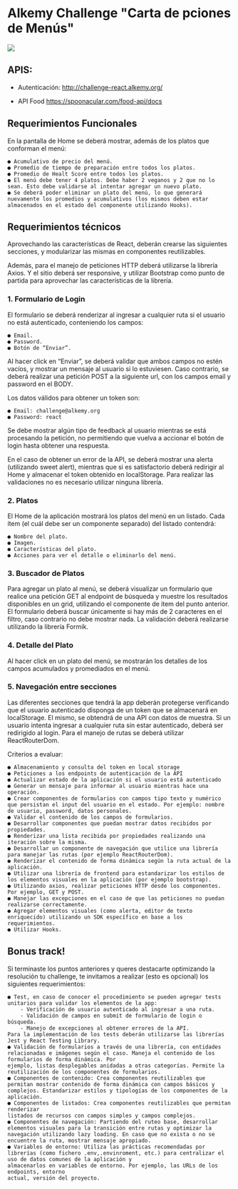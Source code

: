# Alkemy Challenge "Carta de pciones de Menús" 

[![](https://spoonacular.com/application/frontend/images/food-api/ontology2.svg)](https://spoonacular.com/food-api)

## APIS:
- Autenticación:
http://challenge-react.alkemy.org/ 

- API Food
https://spoonacular.com/food-api/docs

## Requerimientos Funcionales

En la pantalla de Home se deberá mostrar, además de los platos que conforman el menú:
  
    ● Acumulativo de precio del menú.
    ● Promedio de tiempo de preparación entre todos los platos.
    ● Promedio de Healt Score entre todos los platos.
    ● El menú debe tener 4 platos. Debe haber 2 veganos y 2 que no lo sean. Esto debe validarse al intentar agregar un nuevo plato.
    ● Se deberá poder eliminar un plato del menú, lo que generará nuevamente los promedios y acumulativos (los mismos deben estar almacenados en el estado del componente utilizando Hooks).

## Requerimientos técnicos

Aprovechando las características de React, deberán crearse las siguientes secciones, y modularizar las mismas en componentes reutilizables.

Además, para el manejo de peticiones HTTP deberá utilizarse la librería Axios. Y el sitio deberá ser responsive, y utilizar Bootstrap como punto de partida para aprovechar las características de la librería.

### 1. Formulario de Login
El formulario se deberá renderizar al ingresar a cualquier ruta si el usuario no está autenticado, conteniendo los campos:

    ● Email.
    ● Password.
    ● Botón de “Enviar”.

Al hacer click en “Enviar”, se deberá validar que ambos campos no estén vacíos, y mostrar un mensaje al usuario si lo estuviesen. Caso contrario, se deberá realizar una petición POST a la siguiente url, con los campos email y password en el BODY.

Los datos válidos para obtener un token son:

    ● Email: challenge@alkemy.org
    ● Password: react

Se debe mostrar algún tipo de feedback al usuario mientras se está procesando la petición, no permitiendo que vuelva a accionar el botón de login hasta obtener una respuesta.

En el caso de obtener un error de la API, se deberá mostrar una alerta (utilizando sweet alert), mientras que si es satisfactorio deberá redirigir al Home y almacenar el token obtenido en localStorage. Para
realizar las validaciones no es necesario utilizar ninguna librería.

### 2. Platos
El Home de la aplicación mostrará los platos del menú en un listado. Cada ítem (el cuál debe ser un componente separado) del listado contendrá:

    ● Nombre del plato.
    ● Imagen.
    ● Características del plato.
    ● Acciones para ver el detalle o eliminarlo del menú.

### 3. Buscador de Platos
Para agregar un plato al menú, se deberá visualizar un formulario que realice una petición GET al endpoint de búsqueda y muestre los resultados disponibles en un grid, utilizando el componente de ítem del punto anterior.
El formulario deberá buscar únicamente si hay más de 2 caracteres en el filtro, caso contrario no debe mostrar nada. La validación deberá realizarse utilizando la librería Formik.

### 4. Detalle del Plato
Al hacer click en un plato del menú, se mostrarán los detalles de los campos acumulados y
promediados en el menú.

### 5. Navegación entre secciones
Las diferentes secciones que tendrá la app deberán protegerse verificando que el usuario autenticado disponga de un token que se almacenará en localStorage. El mismo, se obtendrá de una API con datos de muestra. Si un usuario intenta ingresar a cualquier ruta sin estar autenticado, deberá ser redirigido al
login. Para el manejo de rutas se deberá utilizar ReactRouterDom.

Criterios a evaluar:

    ● Almacenamiento y consulta del token en local storage
    ● Peticiones a los endpoints de autenticación de la API
    ● Actualizar estado de la aplicación si el usuario está autenticado
    ● Generar un mensaje para informar al usuario mientras hace una operación.
    ● Crear componentes de formularios con campos tipo texto y numérico que persistan el input del usuario en el estado. Por ejemplo: nombre de usuario, password, datos personales.
    ● Validar el contenido de los campos de formularios.
    ● Desarrollar componentes que puedan mostrar datos recibidos por propiedades.
    ● Renderizar una lista recibida por propiedades realizando una iteración sobre la misma.
    ● Desarrollar un componente de navegación que utilice una librería para manejar las rutas (por ejemplo ReactRouterDom).
    ● Renderizar el contenido de forma dinámica según la ruta actual de la aplicación.
    ● Utilizar una librería de frontend para estandarizar los estilos de los elementos visuales en la aplicación (por ejemplo bootstrap).
    ● Utilizando axios, realizar peticiones HTTP desde los componentes. Por ejemplo, GET y POST.
    ● Manejar las excepciones en el caso de que las peticiones no puedan realizarse correctamente.
    ● Agregar elementos visuales (como alerta, editor de texto enriquecido) utilizando un SDK específico en base a los requerimientos.
    ● Utilizar Hooks.

## Bonus track!
Si terminaste los puntos anteriores y queres destacarte optimizando la resolución tu challenge, te invitamos a realizar (esto es opcional) los siguientes requerimientos:

    ● Test, en caso de conocer el procedimiento se pueden agregar tests unitarios para validar los elementos de la app:
        - Verificación de usuario autenticado al ingresar a una ruta.
        - Validación de campos en submit de formulario de login o búsqueda.
        - Manejo de excepciones al obtener errores de la API.
    Para la implementación de los tests deberán utilizarse las librerías Jest y React Testing Library.
    ● Validación de formularios a través de una librería, con entidades relacionadas e imágenes según el caso. Maneja el contenido de los formularios de forma dinámica. Por
    ejemplo, listas desplegables anidadas a otras categorías. Permite la reutilización de los componentes de formularios.
    ● Componentes de contenido: Crea componentes reutilizables que permitan mostrar contenido de forma dinámica con campos básicos y complejos. Estandarizar estilos y tipologías de los componentes de la aplicación.
    ● Componentes de listados: Crea componentes reutilizables que permitan renderizar
    listados de recursos con campos simples y campos complejos.
    ● Componentes de navegación: Partiendo del ruteo base, desarrollar elementos visuales para la transición entre rutas y optimizar la navegación utilizando lazy loading. En caso que no exista o no se encuentre la ruta, mostrar mensaje apropiado.
    ● Variables de entorno: Utiliza las prácticas recomendadas por librerías (como fichero .env,.envinroment, etc.) para centralizar el uso de datos comunes de la aplicación y
    almacenarlos en variables de entorno. Por ejemplo, las URLs de los endpoints, entorno
    actual, versión del proyecto.